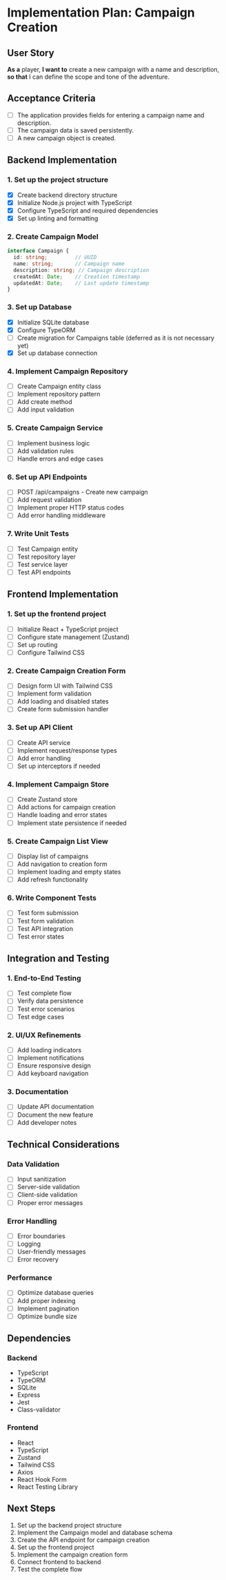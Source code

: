 # Implementation Plan: Campaign Creation

## User Story
**As a** player, **I want to** create a new campaign with a name and description, **so that** I can define the scope and tone of the adventure.

## Acceptance Criteria
- [ ] The application provides fields for entering a campaign name and description.
- [ ] The campaign data is saved persistently.
- [ ] A new campaign object is created.

## Backend Implementation

### 1. Set up the project structure
- [x] Create backend directory structure
- [x] Initialize Node.js project with TypeScript
- [x] Configure TypeScript and required dependencies
- [x] Set up linting and formatting

### 2. Create Campaign Model
```typescript
interface Campaign {
  id: string;         // UUID
  name: string;       // Campaign name
  description: string; // Campaign description
  createdAt: Date;    // Creation timestamp
  updatedAt: Date;    // Last update timestamp
}
```

### 3. Set up Database
- [x] Initialize SQLite database
- [x] Configure TypeORM
- [ ] Create migration for Campaigns table (deferred as it is not necessary yet)
- [x] Set up database connection

### 4. Implement Campaign Repository
- [ ] Create Campaign entity class
- [ ] Implement repository pattern
- [ ] Add create method
- [ ] Add input validation

### 5. Create Campaign Service
- [ ] Implement business logic
- [ ] Add validation rules
- [ ] Handle errors and edge cases

### 6. Set up API Endpoints
- [ ] POST /api/campaigns - Create new campaign
- [ ] Add request validation
- [ ] Implement proper HTTP status codes
- [ ] Add error handling middleware

### 7. Write Unit Tests
- [ ] Test Campaign entity
- [ ] Test repository layer
- [ ] Test service layer
- [ ] Test API endpoints

## Frontend Implementation

### 1. Set up the frontend project
- [ ] Initialize React + TypeScript project
- [ ] Configure state management (Zustand)
- [ ] Set up routing
- [ ] Configure Tailwind CSS

### 2. Create Campaign Creation Form
- [ ] Design form UI with Tailwind CSS
- [ ] Implement form validation
- [ ] Add loading and disabled states
- [ ] Create form submission handler

### 3. Set up API Client
- [ ] Create API service
- [ ] Implement request/response types
- [ ] Add error handling
- [ ] Set up interceptors if needed

### 4. Implement Campaign Store
- [ ] Create Zustand store
- [ ] Add actions for campaign creation
- [ ] Handle loading and error states
- [ ] Implement state persistence if needed

### 5. Create Campaign List View
- [ ] Display list of campaigns
- [ ] Add navigation to creation form
- [ ] Implement loading and empty states
- [ ] Add refresh functionality

### 6. Write Component Tests
- [ ] Test form submission
- [ ] Test form validation
- [ ] Test API integration
- [ ] Test error states

## Integration and Testing

### 1. End-to-End Testing
- [ ] Test complete flow
- [ ] Verify data persistence
- [ ] Test error scenarios
- [ ] Test edge cases

### 2. UI/UX Refinements
- [ ] Add loading indicators
- [ ] Implement notifications
- [ ] Ensure responsive design
- [ ] Add keyboard navigation

### 3. Documentation
- [ ] Update API documentation
- [ ] Document the new feature
- [ ] Add developer notes

## Technical Considerations

### Data Validation
- [ ] Input sanitization
- [ ] Server-side validation
- [ ] Client-side validation
- [ ] Proper error messages

### Error Handling
- [ ] Error boundaries
- [ ] Logging
- [ ] User-friendly messages
- [ ] Error recovery

### Performance
- [ ] Optimize database queries
- [ ] Add proper indexing
- [ ] Implement pagination
- [ ] Optimize bundle size

## Dependencies

### Backend
- TypeScript
- TypeORM
- SQLite
- Express
- Jest
- Class-validator

### Frontend
- React
- TypeScript
- Zustand
- Tailwind CSS
- Axios
- React Hook Form
- React Testing Library

## Next Steps
1. Set up the backend project structure
2. Implement the Campaign model and database schema
3. Create the API endpoint for campaign creation
4. Set up the frontend project
5. Implement the campaign creation form
6. Connect frontend to backend
7. Test the complete flow
